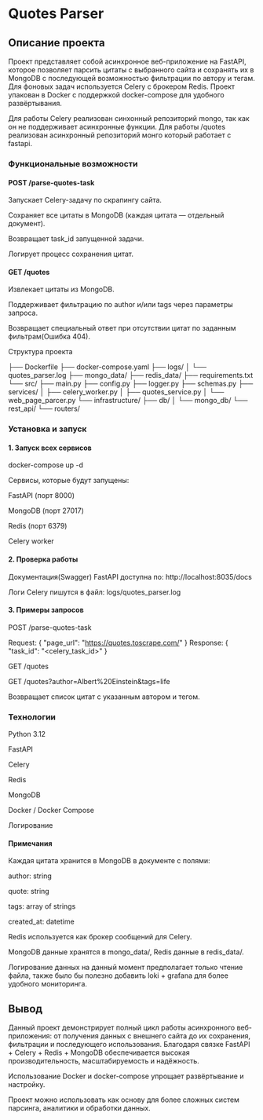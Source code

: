 # Quotes Parser

## Описание проекта

Проект представляет собой асинхронное веб-приложение на FastAPI, которое позволяет парсить цитаты с выбранного сайта и сохранять их в MongoDB с последующей возможностью фильтрации по автору и тегам. Для фоновых задач используется Celery с брокером Redis. Проект упакован в Docker с поддержкой docker-compose для удобного развёртывания.

Для работы Celery реализован синхонный репозиторий mongo, так как он не поддерживает асинхронные функции. Для работы /quotes реализован асинхронный репозиторий монго который работает с fastapi.

### Функциональные возможности

#### POST /parse-quotes-task

Запускает Celery-задачу по скрапингу сайта.

Сохраняет все цитаты в MongoDB (каждая цитата — отдельный документ).

Возвращает task_id запущенной задачи.

Логирует процесс сохранения цитат.

#### GET /quotes

Извлекает цитаты из MongoDB.

Поддерживает фильтрацию по author и/или tags через параметры запроса.

Возвращает специальный ответ при отсутствии цитат по заданным фильтрам(Ошибка 404).

Структура проекта

├── Dockerfile
├── docker-compose.yaml
├── logs/
│   └── quotes_parser.log
├── mongo_data/
├── redis_data/
├── requirements.txt
└── src/
    ├── main.py
    ├── config.py
    ├── logger.py
    ├── schemas.py
    ├── services/
    │   ├── celery_worker.py
    │   ├── quotes_service.py
    │   └── web_page_parcer.py
    └── infrastructure/
        ├── db/
        │   └── mongo_db/
        └── rest_api/
            └── routers/

### Установка и запуск

#### 1. Запуск всех сервисов

docker-compose up -d

Сервисы, которые будут запущены:

FastAPI (порт 8000)

MongoDB (порт 27017)

Redis (порт 6379)

Celery worker

#### 2. Проверка работы

Документация(Swagger) FastAPI доступна по: http://localhost:8035/docs

Логи Celery пишутся в файл: logs/quotes_parser.log

#### 3. Примеры запросов

POST /parse-quotes-task

Request: {
  "page_url": "https://quotes.toscrape.com/"
}
Response: { "task_id": "<celery_task_id>" }

GET /quotes

GET /quotes?author=Albert%20Einstein&tags=life

Возвращает список цитат с указанным автором и тегом.

### Технологии

Python 3.12

FastAPI

Celery

Redis

MongoDB

Docker / Docker Compose

Логирование

#### Примечания

Каждая цитата хранится в MongoDB в документе с полями:

author: string

quote: string

tags: array of strings

created_at: datetime

Redis используется как брокер сообщений для Celery.

MongoDB данные хранятся в mongo_data/, Redis данные в redis_data/.

Логирование данных на данный момент предполагает только чтение файла, также было бы полезно добавить loki + grafana для более удобного мониторинга.


## Вывод

Данный проект демонстрирует полный цикл работы асинхронного веб-приложения: от получения данных с внешнего сайта до их сохранения, фильтрации и последующего использования. Благодаря связке FastAPI + Celery + Redis + MongoDB обеспечивается высокая производительность, масштабируемость и надёжность.

Использование Docker и docker-compose упрощает развёртывание и настройкy.

Проект можно использовать как основу для более сложных систем парсинга, аналитики и обработки данных.
